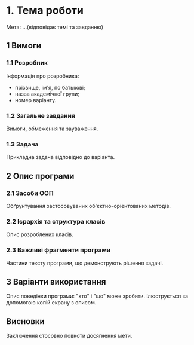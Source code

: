 # 1. Тема роботи

Мета: ...(відповідає темі та завданню)

## 1 Вимоги
### 1.1 Розробник
Інформація про розробника:
- прізвище, ім'я, по батькові;
- назва академічної групи;
- номер варіанту.

### 1.2 Загальне завдання
Вимоги, обмеження та зауваження.

### 1.3 Задача
Прикладна задача відповідно до варіанта.

## 2 Опис програми
### 2.1 Засоби ООП
Обґрунтування застосовуваних об'єктно-орієнтованих методів.

### 2.2 Ієрархія та структура класів
Опис розроблених класів.

### 2.3 Важливі фрагменти програми
Частини тексту програми, що демонструють рішення задачі.

## 3 Варіанти використання
Опис поведінки програми: "хто" і "що" може зробити. Ілюструється за допомогою копій екрану з описом.

## Висновки
Заключення стосовно повноти досягнення мети.
